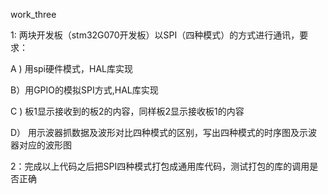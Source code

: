 work_three





1: 两块开发板（stm32G070开发板）以SPI（四种模式）的方式进行通讯，要求：

   A ) 用spi硬件模式，HAL库实现

   B）用GPIO的模拟SPI方式,HAL库实现

   C )  板1显示接收到的板2的内容，同样板2显示接收板1的内容 

   D） 用示波器抓数据及波形对比四种模式的区别，写出四种模式的时序图及示波器对应的波形图

2：完成以上代码之后把SPI四种模式打包成通用库代码，测试打包的库的调用是否正确

